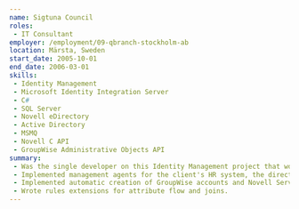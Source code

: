 ```yaml
---
name: Sigtuna Council
roles: 
 - IT Consultant
employer: /employment/09-qbranch-stockholm-ab
location: Märsta, Sweden
start_date: 2005-10-01
end_date: 2006-03-01
skills:
 - Identity Management
 - Microsoft Identity Integration Server
 - C#
 - SQL Server
 - Novell eDirectory
 - Active Directory
 - MSMQ
 - Novell C API
 - GroupWise Administrative Objects API
summary:
 - Was the single developer on this Identity Management project that would become Microsoft's reference case for Microsoft Identity Integration Server (MIIS).
 - Implemented management agents for the client's HR system, the directory services eDirectory and Active Directory.
 - Implemented automatic creation of GroupWise accounts and Novell Server home directories.
 - Wrote rules extensions for attribute flow and joins.
---
```

